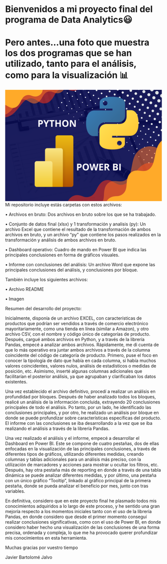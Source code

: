 # Bienvenidos a mi proyecto final del programa de Data Analytics😃
# Pero antes...una foto que muestra los dos programas que se han utilizado, tanto para el análisis, como para la visualización 📊
![Imagen PYPB](PYPB.jpg)
Mi repositorio incluye estás carpetas con estos archivos:

  •	Archivos en bruto: Dos archivos en bruto sobre los que se ha trabajado.
  
  •	Conjunto de datos final (xlsx) y 1 transformación y analisis (py): Un archivo Excel que contiene el resultado de la transformación de ambos archivos en bruto,     y un archivo “py” que contiene los pasos realizados en la transformación y análisis de ambos archivos en bruto.
  
  •	Dashboard operativo: Cuadro de mando en Power BI que indica las principales conclusiones en forma de gráficos visuales.
  
  •	Informe con conclusiones del análisis: Un archivo Word que expone las principales conclusiones del análisis, y conclusiones por bloque.

También incluye los siguientes archivos:

  •	Archivo README
  
  •	Imagen

Resumen del desarrollo del proyecto:

Inicialmente, disponía de un archivo EXCEL, con características de productos que podrían ser vendidos a través de comercio electrónico mayoritariamente, como una tienda en línea (similar a Amazon), y otro archivo CSV, con el nombre y código único de categorías de producto.
Después, cargué ambos archivos en Python, y a través de la librería Pandas, empecé a analizar ambos archivos. Rápidamente, me di cuenta de que lo más operativo era juntar ambos archivos a través de la columna coincidente del código de categoría de producto. Primero, puse el foco en conocer la tipología de dato que había en cada columna, si había muchos valores coincidentes, valores nulos, análisis de estadísticos o medidas de posición, etc. Asimismo, inserté algunas columnas adicionales que facilitarían el posterior análisis, ya que agrupaban y clarificaban los datos existentes.

Una vez establecido el archivo definitivo, procedí a realizar un análisis en profundidad por bloques. Después de haber analizado todos los bloques, realicé un análisis de la información concluida, extrayendo 20 conclusiones principales de todo el análisis. Po tanto, por un lado, he identificado las conclusiones principales, y por otro, he realizado un análisis por bloque en donde se puede profundizar sobre características específicas del producto. El informe con las conclusiones se iba desarrollando a la vez que se iba realizando el análisis a través de la librería Pandas.

Una vez realizado el análisis y el informe, empecé a desarrollar el Dashboard en Power BI. Este se compone de cuatro pestañas, dos de ellas enfocadas en la visualización de las principales conclusiones, a través de diferentes tipos de gráficos, utilizando diferentes medidas, creando columnas y tablas adicionales para un análisis más preciso, con la utilización de marcadores y acciones para mostrar u ocultar los filtros, etc. Después, hay otra pestaña más de reporting en donde a través de una tabla dinámica se puede analizar diferentes medidas, y por último, una pestaña con un único gráfico “Tooltip”, linkado al gráfico principal de la primera pestaña, donde se pueda analizar el beneficio por mes, junto con tras variables.  

En definitiva, considero que en este proyecto final he plasmado todos mis conocimientos adquiridos a lo largo de este proceso, y he sentido una gran mejoría respecto a los momentos iniciales tanto con el uso de la librería Pandas, en donde considero que desde el primer momento conseguí realizar conclusiones significativas, como con el uso de Power BI, en donde considero haber hecho una visualización de las conclusiones de una forma precisa, ordenada y compleja, lo que me ha provocado querer profundizar mis conocimientos en esta herramienta.

Muchas gracias por vuestro tiempo

Javier Bartolomé Jalvo
